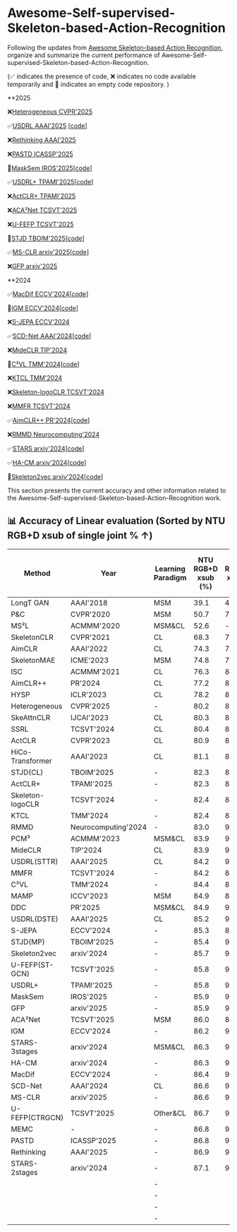 # Awesome-Self-supervised-Skeleton-based-Action-Recognition
Following the updates from [Awesome Skeleton-based Action Recognition](https://github.com/firework8/Awesome-Skeleton-based-Action-Recognition?tab=readme-ov-file), organize and summarize the current performance of Awesome-Self-supervised-Skeleton-based-Action-Recognition.

(✅ indicates the presence of code, ❌ indicates no code available temporarily and 🚧 indicates an empty code repository. )



**2025

❌[Heterogeneous CVPR'2025](https://openaccess.thecvf.com/content/CVPR2025/papers/Wang_Heterogeneous_Skeleton-Based_Action_Representation_Learning_CVPR_2025_paper.pdf)

✅[USDRL AAAI'2025](https://ojs.aaai.org/index.php/AAAI/article/view/32899) [[code](https://github.com/wengwanjiang/USDRL)]

❌[Rethinking AAAI'2025](https://ojs.aaai.org/index.php/AAAI/article/view/32324)

❌[PASTD ICASSP'2025](https://ieeexplore.ieee.org/abstract/document/10890079)

🚧[MaskSem IROS'2025](https://arxiv.org/abs/2508.12948)[[code](https://github.com/JayEason66/MaskSem)]

✅[USDRL+ TPAMI'2025](https://ieeexplore.ieee.org/abstract/document/11130651)[[code](https://github.com/wengwanjiang/FoundSkelModel)]

❌[ActCLR+ TPAMI'2025](https://ieeexplore.ieee.org/abstract/document/11123705)

❌[ACA²Net TCSVT'2025](https://ieeexplore.ieee.org/abstract/document/10843295)

❌[U-FEFP TCSVT'2025](https://ieeexplore.ieee.org/abstract/document/10879058)

🚧[STJD TBOIM'2025](https://ieeexplore.ieee.org/document/10981864)[[code](https://github.com/ShanakaRG/STJD-Spatio-Temporal-Joint-Density-Driven-Learning-for-Skeleton-Based-Action-Recognition)]

✅[MS-CLR arxiv'2025](https://arxiv.org/abs/2508.14889)[[code](https://github.com/3Dwe-ai/ms-clr)]

❌[GFP arxiv'2025](https://arxiv.org/abs/2509.03609)

**2024

✅[MacDif ECCV'2024](https://www.ecva.net/papers/eccv_2024/papers_ECCV/papers/03727.pdf)[[code](https://github.com/LehongWu/MacDiff)]

🚧[IGM ECCV'2024](https://www.ecva.net/papers/eccv_2024/papers_ECCV/papers/03717.pdf)[[code](https://github.com/LanglandsLin/IGM)]

❌[S-JEPA ECCV'2024](https://www.ecva.net/papers/eccv_2024/papers_ECCV/papers/04755.pdf)

✅[SCD-Net AAAI'2024](https://ojs.aaai.org/index.php/AAAI/article/view/28409)[[code](https://github.com/cong-wu/SCD-Net)]

❌[MideCLR TIP'2024](https://ieeexplore.ieee.org/abstract/document/10462918)

🚧[C²VL TMM'2024](https://ieeexplore.ieee.org/abstract/document/10812782)[[code](https://github.com/cseeyangchen/C2VL?tab=readme-ov-file)]

❌[KTCL TMM'2024](https://ieeexplore.ieee.org/abstract/document/10539295)

❌[Skeleton-logoCLR TCSVT'2024](https://ieeexplore.ieee.org/abstract/document/10551297)

❌[MMFR TCSVT'2024](https://ieeexplore.ieee.org/abstract/document/10562342)

✅[AimCLR++ PR'2024](https://www.sciencedirect.com/science/article/pii/S0031320324000840)[[code](https://github.com/Levigty/AimCLR-v2)]

❌[RMMD Neurocomputing'2024](https://www.sciencedirect.com/science/article/pii/S0925231224002662)

✅[STARS arxiv'2024](https://arxiv.org/abs/2407.10935)[[code](https://github.com/TaatiTeam/STARS)]

✅[HA-CM arxiv'2024](https://arxiv.org/abs/2409.17951)[[code](https://github.com/YinxPeng/HA-CM-main)]

🚧[Skeleton2vec arxiv'2024](https://arxiv.org/abs/2401.00921)[[code](https://github.com/Ruizhuo-Xu/Skeleton2vec)]












This section presents the current accuracy and other information related to the Awesome-Self-supervised-Skeleton-based-Action-Recognition work.
## 📊 Accuracy of Linear evaluation  (Sorted by NTU RGB+D xsub of single joint % ↑)

| Method          | Year               | Learning Paradigm | NTU RGB+D xsub (%) | NTU RGB+D xview (%) | NTU RGB+D 120 xsub (%) | NTU RGB+D 120 xset (%) | PKU-MMD Part II (%) |
|-----------------|--------------------|-----------|---------------------|----------------------|------------------------|------------------------|----------------------|
|LongT GAN        | AAAI'2018          | MSM       | 39.1 | 48.1 | -    | -    | 26.0 |
|P&C              | CVPR'2020          | MSM       | 50.7 | 76.3 | 42.7 | 41.7 | 25.5 |
|MS²L             | ACMMM'2020         | MSM&CL    | 52.6 |   -  | -    | -    | 27.6 |
|SkeletonCLR      | CVPR'2021          | CL        | 68.3 | 76.4 | 56.8 | 55.9 | -    |
|AimCLR           | AAAI'2022          | CL        | 74.3 | 79.7 | 63.4 | 63.4 | 38.5 |
|SkeletonMAE      | ICME'2023          | MSM       | 74.8 | 77.7 | 72.5 | 73.5 | 36.1 |
|ISC              | ACMMM'2021         | CL        | 76.3 | 85.2 | 67.1 | 67.9 | 36.0 |
|AimCLR++         | PR'2024            | CL        | 77.2 | 81.5 | 65.5 | 67.8 | -    |
|HYSP             | ICLR'2023          | CL        | 78.2 | 82.6 | 61.8 | 64.6 | -    |
|Heterogeneous    |CVPR'2025           |     -     | 80.2 | 88.0 | 70.7 | 73.5 | 47.7 |
|SkeAttnCLR       | IJCAI'2023         | CL        | 80.3 | 86.1 | 66.3 | 74.5 | 52.9 |
|SSRL             | TCSVT'2024         | CL        | 80.4 | 82.0 | 68.0 | 68.6 | -    |
|ActCLR           | CVPR'2023          | CL        | 80.9 | 86.7 | 69.0 | 70.5 | -    |
|HiCo-Transformer | AAAI'2023          | CL        | 81.1 | 88.6 | 72.8 | 74.1 | 49.4 |
|STJD(CL)         |TBOIM'2025          |     -     | 82.3 | 87.9 | 70.5 | 72.8 | 51.5 |
|ActCLR+          |TPAMI'2025          |     -     | 82.3 | 88.2 | 70.9 | 73.2 |   -  |
|Skeleton-logoCLR |TCSVT'2024          |     -     | 82.4 | 87.2 | 72.8 | 73.5 | 54.7 |
|KTCL             |TMM'2024            |     -     | 82.4 | 89.4 | 74.4 | 74.5 | 55.5 |
|RMMD             |Neurocomputing'2024 |     -     | 83.0 | 90.5 | 75.2 | 75.8 | 50.6 |
|PCM³             | ACMMM'2023         | MSM&CL    | 83.9 | 90.4 | 76.5 | 77.5 | 51.5 |
|MideCLR          | TIP'2024           | CL        | 83.9 | 90.3 | 75.7 | 77.2 | -    |
|USDRL(STTR)      | AAAI'2025          | CL        | 84.2 | 90.8 | 76.0 | 76.9 | 51.8 |
|MMFR             |TCSVT'2024          |     -     | 84.2 | 89.5 | 77.1 | 78.8 | 54.4 |
|C²VL             |TMM'2024            |     -     | 84.4 | 89.8 | 76.0 | 78.7 | 52.6 |
|MAMP             | ICCV'2023          | MSM       | 84.9 | 89.1 | 78.6 | 79.1 | 53.8 |
|DDC              | PR'2025            | MSM&CL    | 84.9 | 90.7 | 77.7 | 79.2 | 53.2 |
|USDRL(DSTE)      | AAAI'2025          | CL        | 85.2 | 91.7 | 76.6 | 78.1 | 54.4 |
|S-JEPA           |ECCV'2024           |     -     | 85.3 | 89.8 | 79.6 | 79.9 | 53.5 |
|STJD(MP)         |TBOIM'2025          |     -     | 85.4 | 90.2 | 79.1 | 80.4 |   -  |
|Skeleton2vec     |arxiv'2024          |     -     | 85.7 | 90.3 | 79.7 | 81.3 | 55.6 |
|U-FEFP(ST-GCN)   |TCSVT'2025          |     -     | 85.8 | 90.1 | 77.3 | 78.5 |   -  |
|USDRL+           |TPAMI'2025          |     -     | 85.8 | 91.8 | 77.5 | 78.8 | 54.7 |
|MaskSem          |IROS'2025           |     -     | 85.9 | 90.8 | 77.5 | 79.3 | 55.8 |
|GFP              |arxiv'2025          |     -     | 85.9 | 92.0 | 79.1 | 80.3 | 56.2 |
|ACA²Net          |TCSVT'2025          | MSM       | 86.0 | 89.6 | 79.1 | 79.8 | 53.7 |
|IGM              |ECCV'2024           |     -     | 86.2 | 91.2 | 80.0 | 81.4 |   -  |
|STARS-3stages    |arxiv'2024          | MSM&CL    | 86.3 | 90.7 | 79.3 | 80.6 | 52.2 |
|HA-CM            |arxiv'2024          |     -     | 86.3 | 91.2 | 78.9 | 80.2 | 50.9 |
|MacDif           |ECCV'2024           |     -     | 86.4 | 91.0 | 79.4 | 80.2 |   -  |
|SCD-Net          | AAAI'2024          | CL        | 86.6 | 91.7 | 76.9 | 80.1 | 54.0 |
|MS-CLR           |arxiv'2025          |     -     | 86.6 | 93.2 | 74.3 | 73.8 |   -  |
|U-FEFP(CTRGCN)   |TCSVT'2025          | Other&CL  | 86.7 | 91.2 | 78.3 | 79.6 | 54.2 |
|MEMC             | -                  |     -     | 86.8 | 90.4 | 79.2 | 80.5 | 56.4 |
|PASTD            |ICASSP'2025         |     -     | 86.8 | 91.8 | 77.3 | 80.6 | 54.6 |
|Rethinking       |AAAI'2025           |     -     | 86.9 | 91.0 | 80.0 | 81.5 | 55.3 |
|STARS-2stages    |arxiv'2024          |     -     | 87.1 | 90.9 | 79.9 | 80.8 | 52.7 |
| | |     -     | | | | | |
| | |     -     | | | | | |
| | |     -     | | | | | |
| | |     -     | | | | | |








